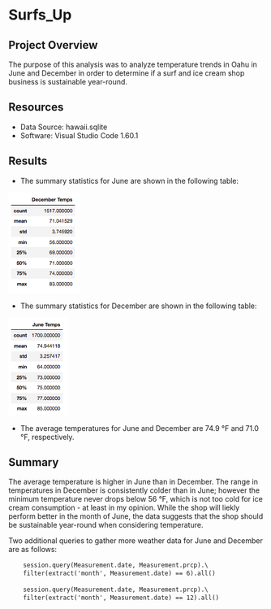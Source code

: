 # Surfs_Up

## Project Overview
The purpose of this analysis was to analyze temperature trends in Oahu in June and December in order to determine if a surf and ice cream shop business is sustainable year-round.

## Resources
- Data Source: hawaii.sqlite
- Software: Visual Studio Code 1.60.1

## Results
- The summary statistics for June are shown in the following table:

![image_name](https://github.com/zackzydonik/surfs_up/blob/b39c448d8cb5e194913fca735966410065667717/June%20Temps.png)

- The summary statistics for December are shown in the following table:

![image_name](https://github.com/zackzydonik/surfs_up/blob/b39c448d8cb5e194913fca735966410065667717/December%20Temps.png)

- The average temperatures for June and December are 74.9 °F and 71.0 °F, respectively.

## Summary
The average temperature is higher in June than in December. The range in temperatures in December is consistently colder than in June; however the minimum temperature never drops below 56 °F, which is not too cold for ice cream consumption - at least in my opinion. While the shop will liekly perform better in the month of June, the data suggests that the shop should be sustainable year-round when considering temperature.

Two additional queries to gather more weather data for June and December are as follows:

        session.query(Measurement.date, Measurement.prcp).\
        filter(extract('month', Measurement.date) == 6).all()

        session.query(Measurement.date, Measurement.prcp).\
        filter(extract('month', Measurement.date) == 12).all()